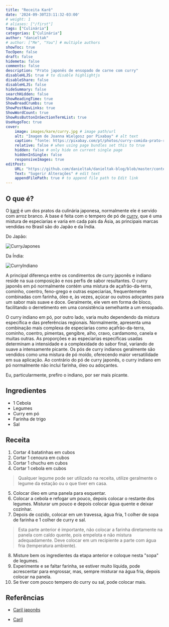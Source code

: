 ```yaml
---
title: "Receita Karê"
date: '2024-09-30T23:11:32-03:00'
# weight: 1
# aliases: ["/first"]
tags: ["Culinária"]
categorias: ["Culinária"]
author: "danieltak"
# author: ["Me", "You"] # multiple authors
showToc: true
TocOpen: false
draft: false
hidemeta: false
comments: false
description: "Prato japonês de ensopado de carne com curry"
disableHLJS: true # to disable highlightjs
disableShare: false
disableHLJS: false
hideSummary: false
searchHidden: false
ShowReadingTime: true
ShowBreadCrumbs: true
ShowPostNavLinks: true
ShowWordCount: true
ShowRssButtonInSectionTermList: true
UseHugoToc: true
cover:
    image: images/kare/curry.jpg # image path/url
    alt: "Imagem de Joanna Wielgosz por Pixabay" # alt text
    caption: "fonte: https://pixabay.com/pt/photos/curry-comida-prato-refei%C3%A7%C3%A3o-7249247/" # display caption under cover
    relative: false # when using page bundles set this to true
    hidden: false # only hide on current single page
    hiddenInSingle: false
    responsiveImages: true
editPost:
    URL: "https://github.com/danieltak/danieltak-blog/blob/master/content"
    Text: "Sugerir Alterações" # edit text
    appendFilePath: true # to append file path to Edit link
---
```



## O que é?

O [karê][Caril japonês] é um dos pratos da culinária japonesa, normalmente ele é servido com arroz branco. A base é feita com o tempero de pó de [curry][Caril], que é uma mistura de especiarias e varia em cada pais da Ásia, as principais marcas vendidas no Brasil são do Japão e da Índia.

Do Japão:

![CurryJapones](/posts/images/kare/golden_curry.png)

Da Índia:

![CurryIndiano](/posts/images/kare/curry-india.webp)

A principal diferença entre os condimentos de curry japonês e indiano reside na sua composição e nos perfis de sabor resultantes. O curry japonês em pó normalmente contém uma mistura de açafrão-da-terra, cominho, coentro, feno-grego e outras especiarias, frequentemente combinadas com farinha, óleo e, às vezes, açúcar ou outros adoçantes para um sabor mais suave e doce. Geralmente, ele vem em forma de bloco, facilitando o derretimento em uma consistência semelhante a um ensopado.

O curry indiano em pó, por outro lado, varia muito dependendo da mistura específica e das preferências regionais. Normalmente, apresenta uma combinação mais complexa de especiarias como açafrão-da-terra, cominho, coentro, pimentas, gengibre, alho, cravo, cardamomo, canela e muitas outras. As proporções e as especiarias específicas usadas determinam a intensidade e a complexidade do sabor final, variando de suave a intensamente picante. Os pós de curry indianos geralmente são vendidos como uma mistura de pó moído, oferecendo maior versatilidade em sua aplicação. Ao contrário do pó de curry japonês, o curry indiano em pó normalmente não inclui farinha, óleo ou adoçantes.

Eu, particularmente, prefiro o indiano, por ser mais picante.

## Ingredientes

- 1 Cebola
- Legumes
- Curry em pó
- Farinha de trigo
- Sal

## Receita

1. Cortar 4 batatinhas em cubos
2. Cortar 1 cenoura em cubos
3. Cortar 1 chuchu em cubos
4. Cortar 1 cebola em cubos

> Qualquer legume pode ser utilizado na receita, utilize geralmente o legume da estação ou o que tiver em casa.

5. Colocar óleo em uma panela para esquentar.
6. Colocar a cebola e refogar um pouco, depois colocar o restante dos legumes. Misturar um pouco e depois colocar água quente e deixar cozinhar.
7. Depois de cozido, colocar em um travessa, água fria, 1 colher de sopa de farinha e 1 colher de curry e sal.

> Esta parte anterior é importante, não colocar a farinha diretamente na panela com caldo quente, pois empelota e não mistura adequadamente. Deve colocar em um recipiente a parte com água fria (temperatura ambiente).

8. Misture bem os ingredientes da etapa anterior e coloque nesta "sopa" de legumes.
9. Experimente e se faltar farinha, se estiver muito líquida, pode acrescentar para engrossar, mas, sempre misturar na água fria, depois colocar na panela.
7. Se tiver com pouco tempero do curry ou sal, pode colocar mais.

## Referências

- [Caril japonês]

[Caril japonês]: https://pt.wikipedia.org/wiki/Caril_japon%C3%AAs

- [Caril]

[Caril]: https://pt.wikipedia.org/wiki/Caril